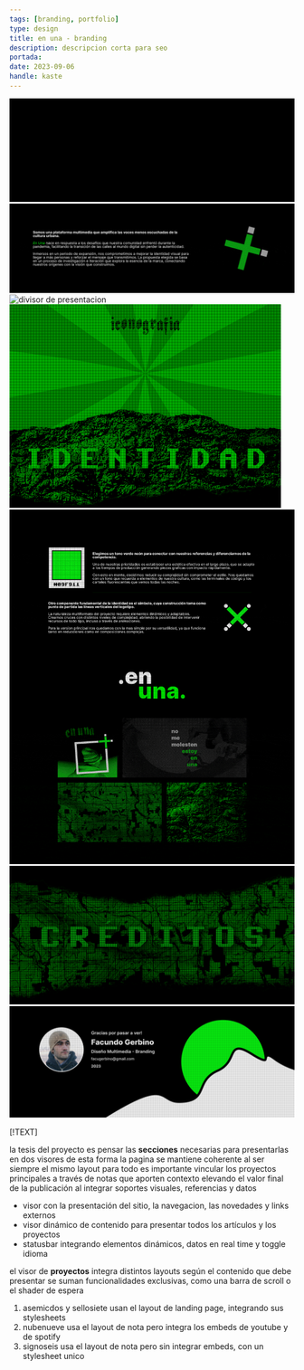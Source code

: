 ```yaml
---
tags: [branding, portfolio]
type: design
title: en una - branding
description: descripcion corta para seo
portada: 
date: 2023-09-06
handle: kaste
---
```


![header del proyecto de diseño](header.gif)
![concepto de la marca explicado](explainer.gif)
![divisor de presentacion](marquee.gif)
![presentacion del icono](iconography.gif)
![assets de identidad para redes](identity.gif)
![separador de presentacion](break.png)
![creditos del proyecto de branding](credits.png)

[!TEXT]

la tesis del proyecto es pensar las **secciones** necesarias para presentarlas en dos visores
de esta forma la pagina se mantiene coherente al ser siempre el mismo layout para todo
es importante vincular los proyectos principales a través de notas que aporten contexto
elevando el valor final de la publicación al integrar soportes visuales, referencias y datos

- visor con la presentación del sitio, la navegacion, las novedades y links externos
- visor dinámico de contenido para presentar todos los artículos y los proyectos
- statusbar integrando elementos dinámicos, datos en real time y toggle idioma

el visor de **proyectos** integra distintos layouts según el contenido que debe presentar
se suman funcionalidades exclusivas, como una barra de scroll o el shader de espera

1. asemicdos y sellosiete usan el layout de landing page, integrando sus stylesheets
2. nubenueve usa el layout de nota pero integra los embeds de youtube y de spotify
3. signoseis usa el layout de nota pero sin integrar embeds, con un stylesheet unico